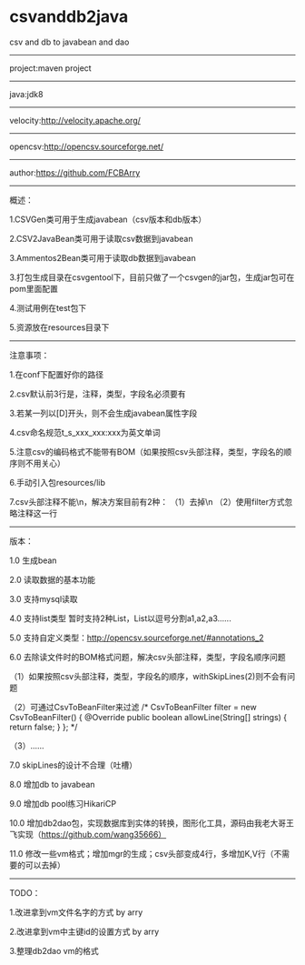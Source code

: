 # csvanddb2java
csv and db to javabean and dao

------------------------------------
project:maven project

------------------------------------
java:jdk8

------------------------------------
velocity:http://velocity.apache.org/

------------------------------------
opencsv:http://opencsv.sourceforge.net/

------------------------------------
author:https://github.com/FCBArry

------------------------------------
概述：

1.CSVGen类可用于生成javabean（csv版本和db版本）

2.CSV2JavaBean类可用于读取csv数据到javabean

3.Ammentos2Bean类可用于读取db数据到javabean

3.打包生成目录在csvgentool下，目前只做了一个csvgen的jar包，生成jar包可在pom里面配置

4.测试用例在test包下

5.资源放在resources目录下

------------------------------------
注意事项：

1.在conf下配置好你的路径

2.csv默认前3行是，注释，类型，字段名必须要有

3.若某一列以[D]开头，则不会生成javabean属性字段

4.csv命名规范t_s_xxx_xxx:xxx为英文单词

5.注意csv的编码格式不能带有BOM（如果按照csv头部注释，类型，字段名的顺序则不用关心）

6.手动引入包resources/lib

7.csv头部注释不能\n，解决方案目前有2种：
（1）去掉\n
（2）使用filter方式忽略注释这一行

------------------------------------
版本：

1.0 生成bean

2.0 读取数据的基本功能

3.0 支持mysql读取

4.0 支持list类型 暂时支持2种List<Integer>，List<String>以逗号分割a1,a2,a3......

5.0 支持自定义类型：http://opencsv.sourceforge.net/#annotations_2

6.0 去除读文件时的BOM格式问题，解决csv头部注释，类型，字段名顺序问题

（1）如果按照csv头部注释，类型，字段名的顺序，withSkipLines(2)则不会有问题

（2）可通过CsvToBeanFilter来过滤
/*
CsvToBeanFilter filter = new CsvToBeanFilter()
{
    @Override
    public boolean allowLine(String[] strings)
    {
        return false;
    }
};
*/

（3）......

7.0 skipLines的设计不合理（吐槽）

8.0 增加db to javabean

9.0 增加db pool练习HikariCP

10.0 增加db2dao包，实现数据库到实体的转换，图形化工具，源码由我老大哥王飞实现（https://github.com/wang35666）

11.0 修改一些vm格式；增加mgr的生成；csv头部变成4行，多增加K,V行（不需要的可以去掉）

------------------------------------
TODO：

1.改进拿到vm文件名字的方式 by arry

2.改进拿到vm中主键id的设置方式 by arry

3.整理db2dao vm的格式